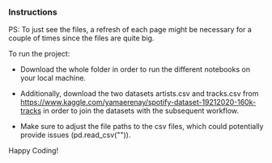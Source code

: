 ### Instructions
PS: To just see the files, a refresh of each page might be necessary for a couple of times since the files are quite big.

To run the project:
- Download the whole folder in order to run the different notebooks on your local machine.

- Additionally, download the two datasets artists.csv and tracks.csv from https://www.kaggle.com/yamaerenay/spotify-dataset-19212020-160k-tracks 
in order to join the datasets with the subsequent workflow.

- Make sure to adjust the file paths to the csv files, which could potentially provide issues (pd.read_csv("")).

Happy Coding!

